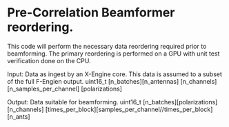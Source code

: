 # Pre-Correlation Beamformer reordering.
This code will perform the necessary data reordering required prior to beamforming.
The primary reordering is performed on a GPU with unit test verification done on the CPU.

Input:  Data as ingest by an X-Engine core. This data is assumed to a subset of the full F-Engien output.
	uint16_t [n_batches][n_antennas] [n_channels] [n_samples_per_channel] [polarizations]

Output: Data suitable for beamforming.
	uint16_t [n_batches][polarizations][n_channels] [times_per_block][samples_per_channel//times_per_block][n_ants]
